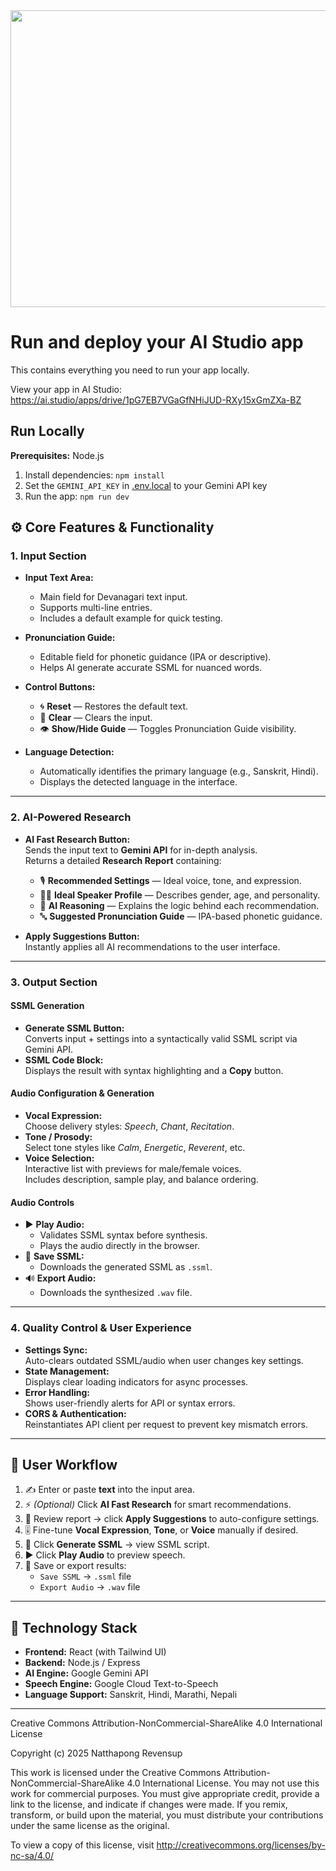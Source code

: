 <div align="center">
<img width="1200" height="475" alt="GHBanner" src="https://github.com/user-attachments/assets/0aa67016-6eaf-458a-adb2-6e31a0763ed6" />
</div>

# Run and deploy your AI Studio app

This contains everything you need to run your app locally.

View your app in AI Studio: https://ai.studio/apps/drive/1pG7EB7VGaGfNHiJUD-RXy15xGmZXa-BZ

## Run Locally

**Prerequisites:**  Node.js


1. Install dependencies:
   `npm install`
2. Set the `GEMINI_API_KEY` in [.env.local](.env.local) to your Gemini API key
3. Run the app:
   `npm run dev`
## ⚙️ Core Features & Functionality

### 1. Input Section

- **Input Text Area:**  
  - Main field for Devanagari text input.  
  - Supports multi-line entries.  
  - Includes a default example for quick testing.  

- **Pronunciation Guide:**  
  - Editable field for phonetic guidance (IPA or descriptive).  
  - Helps AI generate accurate SSML for nuanced words.

- **Control Buttons:**  
  - 🌀 **Reset** — Restores the default text.  
  - 🧹 **Clear** — Clears the input.  
  - 👁️ **Show/Hide Guide** — Toggles Pronunciation Guide visibility.  

- **Language Detection:**  
  - Automatically identifies the primary language (e.g., Sanskrit, Hindi).  
  - Displays the detected language in the interface.

---

### 2. AI-Powered Research

- **AI Fast Research Button:**  
  Sends the input text to **Gemini API** for in-depth analysis.  
  Returns a detailed **Research Report** containing:
  - 🎙️ **Recommended Settings** — Ideal voice, tone, and expression.  
  - 👩‍💼 **Ideal Speaker Profile** — Describes gender, age, and personality.  
  - 🧠 **AI Reasoning** — Explains the logic behind each recommendation.  
  - 🔤 **Suggested Pronunciation Guide** — IPA-based phonetic guidance.  

- **Apply Suggestions Button:**  
  Instantly applies all AI recommendations to the user interface.

---

### 3. Output Section

#### SSML Generation
- **Generate SSML Button:**  
  Converts input + settings into a syntactically valid SSML script via Gemini API.  
- **SSML Code Block:**  
  Displays the result with syntax highlighting and a **Copy** button.

#### Audio Configuration & Generation
- **Vocal Expression:**  
  Choose delivery styles: *Speech*, *Chant*, *Recitation*.  
- **Tone / Prosody:**  
  Select tone styles like *Calm*, *Energetic*, *Reverent*, etc.  
- **Voice Selection:**  
  Interactive list with previews for male/female voices.  
  Includes description, sample play, and balance ordering.

#### Audio Controls
- ▶️ **Play Audio:**  
  - Validates SSML syntax before synthesis.  
  - Plays the audio directly in the browser.  
- 💾 **Save SSML:**  
  - Downloads the generated SSML as `.ssml`.  
- 🔊 **Export Audio:**  
  - Downloads the synthesized `.wav` file.

---

### 4. Quality Control & User Experience

- **Settings Sync:**  
  Auto-clears outdated SSML/audio when user changes key settings.  
- **State Management:**  
  Displays clear loading indicators for async processes.  
- **Error Handling:**  
  Shows user-friendly alerts for API or syntax errors.  
- **CORS & Authentication:**  
  Reinstantiates API client per request to prevent key mismatch errors.

---

## 🚀 User Workflow

1. ✍️ Enter or paste **text** into the input area.  
2. ⚡ *(Optional)* Click **AI Fast Research** for smart recommendations.  
3. 🧩 Review report → click **Apply Suggestions** to auto-configure settings.  
4. 🎚️ Fine-tune **Vocal Expression**, **Tone**, or **Voice** manually if desired.  
5. 🧠 Click **Generate SSML** → view SSML script.  
6. ▶️ Click **Play Audio** to preview speech.  
7. 💾 Save or export results:
   - `Save SSML` → `.ssml` file  
   - `Export Audio` → `.wav` file  

---

## 🧩 Technology Stack

- **Frontend:** React (with Tailwind UI)  
- **Backend:** Node.js / Express  
- **AI Engine:** Google Gemini API  
- **Speech Engine:** Google Cloud Text-to-Speech  
- **Language Support:** Sanskrit, Hindi, Marathi, Nepali  

---
Creative Commons Attribution-NonCommercial-ShareAlike 4.0 International License

Copyright (c) 2025 Natthapong Revensup

This work is licensed under the Creative Commons Attribution-NonCommercial-ShareAlike 4.0 International License.
You may not use this work for commercial purposes. You must give appropriate credit, provide a link to the license,
and indicate if changes were made. If you remix, transform, or build upon the material, you must distribute your
contributions under the same license as the original.

To view a copy of this license, visit http://creativecommons.org/licenses/by-nc-sa/4.0/


